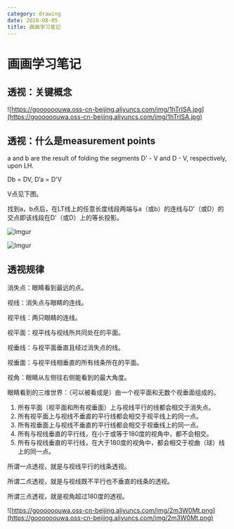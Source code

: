 ```yaml
---
category: drawing
date: 2018-08-05
title: 画画学习笔记
---
```

# 画画学习笔记

## 透视：关键概念

![https://goooooouwa.oss-cn-beijing.aliyuncs.com/img/1hTrISA.jpg](https://goooooouwa.oss-cn-beijing.aliyuncs.com/img/1hTrISA.jpg)

## 透视：什么是measurement points

a and b are the result of folding the segments D' - V and D - V, respectively, upon LH.

Db = DV, D’a = D'V

V点见下图。

找到a，b点后，在LT线上的任意长度线段两端与a（或b）的连线与D'（或D）的交点即该线段在D'（或D）上的等长投影。

![Imgur](https://goooooouwa.oss-cn-beijing.aliyuncs.com/img/CW4MgNW.png)

![Imgur](https://goooooouwa.oss-cn-beijing.aliyuncs.com/img/6ZHpdM7.png)



## 透视规律

消失点：眼睛看到最远的点。

视线：消失点与眼睛的连线。

视平线：两只眼睛的连线。

视平面：视平线与视线所共同处在的平面。

视垂线：与视平面垂直且经过消失点的线。

视垂面：与视平线相垂直的所有线条所在的平面。

视角：眼睛从左侧往右侧能看到的最大角度。

眼睛看到的三维世界：（可以被看成是）由一个视平面和无数个视垂面组成的。

1. 所有平面（视平面和所有视垂面）上与视线平行的线都会相交于消失点。
2. 所有视平面上与视线不垂直的平行线都会相交于视平线上的同一点。
3. 所有视垂面上与视线不垂直的平行线都会相交于视垂线上的同一点。
4. 所有与视线垂直的平行线，在小于或等于180度的视角中，都不会相交。
5. 所有与视线垂直的平行线，在大于180度的视角中，都会相交于视曲（球）线上的同一点。

所谓一点透视，就是与视线平行的线条透视。

所谓二点透视，就是与视线既不平行也不垂直的线条的透视。

所谓三点透视，就是视角超过180度的透视。

![https://goooooouwa.oss-cn-beijing.aliyuncs.com/img/2m3W0Mt.png](https://goooooouwa.oss-cn-beijing.aliyuncs.com/img/2m3W0Mt.png)

